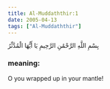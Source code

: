 ```yaml
---
title: Al-Muddaththir:1
date: 2005-04-13
tags: ["Al-Muddaththir"]
---
```

بِسْمِ اللَّهِ الرَّحْمَٰنِ الرَّحِيمِ يَا أَيُّهَا الْمُدَّثِّرُ
### meaning: 
O you wrapped up in your mantle!

